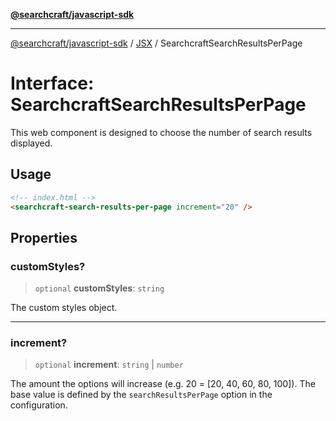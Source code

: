 [**@searchcraft/javascript-sdk**](/reference/sdk/js-vanilla/README.md)

***

[@searchcraft/javascript-sdk](/reference/sdk/js-vanilla/globals.md) / [JSX](/reference/sdk/js-vanilla/namespaces/JSX/README.md) / SearchcraftSearchResultsPerPage

# Interface: SearchcraftSearchResultsPerPage

This web component is designed to choose the number of search results displayed.
## Usage
```html
<!-- index.html -->
<searchcraft-search-results-per-page increment="20" />
```

## Properties

### customStyles?

> `optional` **customStyles**: `string`

The custom styles object.

***

### increment?

> `optional` **increment**: `string` \| `number`

The amount the options will increase (e.g. 20 = [20, 40, 60, 80, 100]). The base value is defined by the `searchResultsPerPage` option in the configuration.
